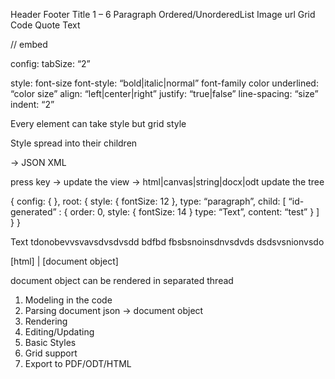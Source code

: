 Header
Footer
Title 1 – 6
Paragraph
Ordered/UnorderedList
Image url
Grid
Code
Quote
Text

// embed

config:
tabSize: “2”

style:
font-size
font-style: “bold|italic|normal”
font-family
color
underlined: “color size”
align: “left|center|right”
justify: “true|false”
line-spacing: “size”
indent: “2”

Every element can take style but grid
	style

Style spread into their children

→
JSON
XML

press key →
	update the view → html|canvas|string|docx|odt
	update the tree













{
	config: {
	},
	root: {
		style: {
			fontSize: 12
		},
		type: “paragraph”,
		child: [
			“id-generated” : {
				order: 0,
				style: {
					fontSize: 14
				}
				type: “Text”,
				content: “test”
			}
		]
	}
}

Text tdonobevvsvavsdvsdvsdd bdfbd fbsbsnoinsdnvsdvds dsdsvsnionvsdo


[html] | [document object]

document object can be rendered in separated thread


1. Modeling in the code
2. Parsing document json → document object
3. Rendering
4. Editing/Updating
5. Basic Styles
6. Grid support
7. Export to PDF/ODT/HTML